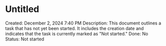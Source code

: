 # Untitled

Created: December 2, 2024 7:40 PM
Description: This document outlines a task that has not yet been started. It includes the creation date and indicates that the task is currently marked as "Not started."
Done: No
Status: Not started